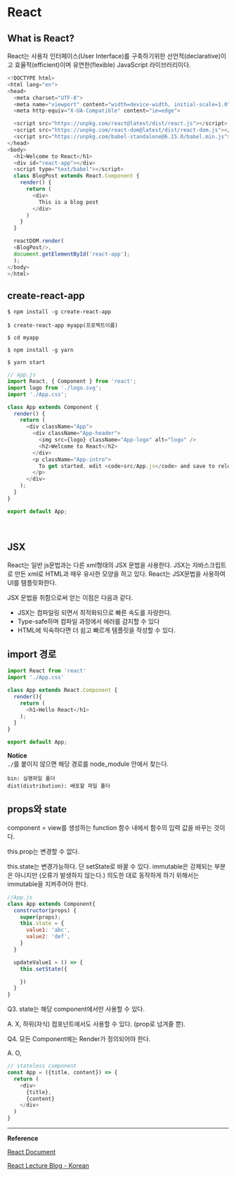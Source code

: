 # React

## What is React?

React는 사용자 인터페이스(User Interface)를 구축하기위한 선언적(declarative)이고 효율적(efficient)이며 유연한(flexible) JavaScript 라이브러리이다.

```js
<!DOCTYPE html>
<html lang="en">
<head>
  <meta charset="UTF-8">
  <meta name="viewport" content="width=device-width, initial-scale=1.0">
  <meta http-equiv="X-UA-Compatible" content="ie=edge">

  <script src="https://unpkg.com/react@latest/dist/react.js"></script>
  <script src="https://unpkg.com/react-dom@latest/dist/react-dom.js"></script>
  <script src="https://unpkg.com/babel-standalone@6.15.0/babel.min.js"></script>
</head>
<body>
  <h1>Welcome to React</h1>
  <div id="react-app"></div>
  <script type="text/babel"></script>
  class BlogPost extends React.Component {
    render() {
      return (
        <div>
          This is a blog post
        </div>
      )
    }
  }

  reactDOM.render(
  <BlogPost/>,
  document.getElementById('react-app');
  );
</body>
</html>
```

## create-react-app

```
$ npm install -g create-react-app

$ create-react-app myapp(프로젝트이름)

$ cd myapp

$ npm install -g yarn

$ yarn start
```

```js
// app.js
import React, { Component } from 'react';
import logo from './logo.svg';
import './App.css';

class App extends Component {
  render() {
    return (
      <div className="App">
        <div className="App-header">
          <img src={logo} className="App-logo" alt="logo" />
          <h2>Welcome to React</h2>
        </div>
        <p className="App-intro">
          To get started, edit <code>src/App.js</code> and save to reload.
        </p>
      </div>
    );
  }
}

export default App;
```

<br>

## JSX

React는 일반 js문법과는 다른 xml형태의 JSX 문법을 사용한다. JSX는 자바스크립트로 만든 xml로 HTML과 매우 유사한 모양을 하고 있다. React는 JSX문법을 사용하여 UI를 템플릿화한다.

JSX 문법을 취함으로써 얻는 이점은 다음과 같다.
* JSX는 컴파일링 되면서 최적화되므로 빠른 속도를 자랑한다.
* Type-safe하며 컴파일 과정에서 에러를 감지할 수 있다
* HTML에 익숙하다면 더 쉽고 빠르게 템플릿을 작성할 수 있다.

## import 경로

```js
import React from 'react'
import './App.css'

class App extends React.Component {
  render(){
    return (
      <h1>Hello React</h1>
    );
  }
}

export default App;
```

**Notice**  
`./`를 붙이지 않으면 해당 경로를 node_module 안에서 찾는다.  


```
bin: 실행파일 폴더
dist(distribution): 배포할 파일 폴더
```

## props와 state

component = view를 생성하는 function
함수 내에서 함수의 입력 값을 바꾸는 것이다.

this.prop는 변경할 수 없다.

this.state는 변경가능하다. 단 setState로 바꿀 수 있다.
immutable은 강제되는 부분은 아니지만 (오류가 발생하지 않는다.) 의도한 대로 동작하게 하기 위해서는 immutable을 지켜주어야 한다.


```js
//App.js
class App extends Component{
  constructor(props) {
    super(props);
    this.state = {
      value1: 'abc',
      value2: 'def',
    }
  }

  updateValue1 = () => {
    this.setState({

    })
  }
}
```

Q3. state는 해당 component에서만 사용할 수 있다.

A. X, 하위(자식) 컴포넌트에서도 사용할 수 있다. (prop로 넘겨줄 뿐).

Q4. 모든 Component에는 Render가 정의되어야 한다.

A. O, 

```js
// stateless component
const App = ({title, content}) => {
  return (
    <div>
      {title},
      {content}
    </div>
  )
}
```

---

**Reference**

[React Document](https://facebook.github.io/react/tutorial/tutorial.html#what-is-react)

[React Lecture Blog - Korean](https://velopert.com/867)
